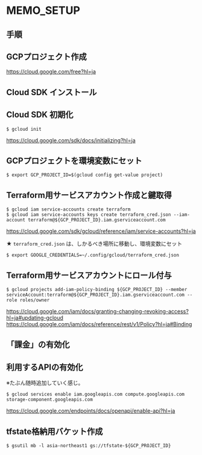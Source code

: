 # MEMO_SETUP

## 手順

## GCPプロジェクト作成

https://cloud.google.com/free?hl=ja

## Cloud SDK インストール

## Cloud SDK 初期化

```
$ gcloud init
```

https://cloud.google.com/sdk/docs/initializing?hl=ja

## GCPプロジェクトを環境変数にセット

```
$ export GCP_PROJECT_ID=$(gcloud config get-value project)
```

## Terraform用サービスアカウント作成と鍵取得

```
$ gcloud iam service-accounts create terraform
$ gcloud iam service-accounts keys create terraform_cred.json --iam-account terraform@${GCP_PROJECT_ID}.iam.gserviceaccount.com
```

https://cloud.google.com/sdk/gcloud/reference/iam/service-accounts?hl=ja

★ `terraform_cred.json` は、しかるべき場所に移動し、環境変数にセット

```
$ export GOOGLE_CREDENTIALS=~/.config/gcloud/terraform_cred.json
```

## Terraform用サービスアカウントにロール付与

```
$ gcloud projects add-iam-policy-binding ${GCP_PROJECT_ID} --member serviceAccount:terraform@${GCP_PROJECT_ID}.iam.gserviceaccount.com --role roles/owner
```

https://cloud.google.com/iam/docs/granting-changing-revoking-access?hl=ja#updating-gcloud
https://cloud.google.com/iam/docs/reference/rest/v1/Policy?hl=ja#Binding

## 「課金」の有効化

## 利用するAPIの有効化
※たぶん随時追加していく感じ。

```
$ gcloud services enable iam.googleapis.com compute.googleapis.com storage-component.googleapis.com
```

https://cloud.google.com/endpoints/docs/openapi/enable-api?hl=ja

## tfstate格納用バケット作成

```
$ gsutil mb -l asia-northeast1 gs://tfstate-${GCP_PROJECT_ID}
```


